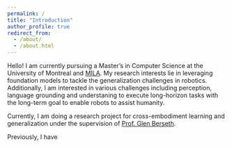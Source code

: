 ```yaml
---
permalink: /
title: "Introduction"
author_profile: true
redirect_from: 
  - /about/
  - /about.html
---
```


Hello! I am currently pursuing a Master’s in Computer Science at the University of Montreal and [MILA](https://mila.quebec/en). My research interests lie in leveraging foundation models to tackle the generalization challenges in robotics. Additionally, I am interested in various challenges including perception, language grounding and understaning to execute long-horizon tasks with the long-term goal to enable robots to assist humanity.

Currently, I am doing a research project for cross-embodiment learning and generalization under the supervision of [Prof. Glen Berseth](https://neo-x.github.io).

Previously, I have
